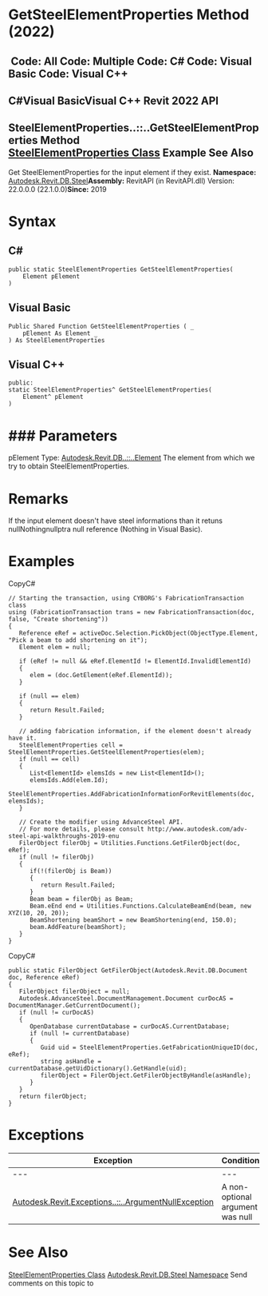 # GetSteelElementProperties Method (2022)

﻿
 Code: All Code: Multiple Code: C# Code: Visual Basic Code: Visual C++   
---  
C#Visual BasicVisual C++
Revit 2022 API  
---  
SteelElementProperties..::..GetSteelElementProperties Method   
[SteelElementProperties Class](911b649a-d108-14a2-dc09-8e97d489c17d.md "SteelElementProperties Class") Example See Also  
---  
Get SteelElementProperties for the input element if they exist. 
**Namespace:** [Autodesk.Revit.DB.Steel](9b98b590-ace1-9487-a688-8942d90305f1.md "Autodesk.Revit.DB.Steel Namespace")**Assembly:** RevitAPI (in RevitAPI.dll) Version: 22.0.0.0 (22.1.0.0)**Since:** 2019 
# Syntax
C#  
---  
```text
public static SteelElementProperties GetSteelElementProperties(
	Element pElement
)
```
  
Visual Basic  
---  
```text
Public Shared Function GetSteelElementProperties ( _
	pElement As Element _
) As SteelElementProperties
```
  
Visual C++  
---  
```text
public:
static SteelElementProperties^ GetSteelElementProperties(
	Element^ pElement
)
```
  
# ### Parameters
pElement
    Type: [Autodesk.Revit.DB..::..Element](eb16114f-69ea-f4de-0d0d-f7388b105a16.md "Element Class") The element from which we try to obtain SteelElementProperties. 
# Remarks
If the input element doesn't have steel informations than it retuns nullNothingnullptra null reference (Nothing in Visual Basic). 
# Examples
CopyC#
```text
// Starting the transaction, using CYBORG's FabricationTransaction class
using (FabricationTransaction trans = new FabricationTransaction(doc, false, "Create shortening"))
{
   Reference eRef = activeDoc.Selection.PickObject(ObjectType.Element, "Pick a beam to add shortening on it");
   Element elem = null;

   if (eRef != null && eRef.ElementId != ElementId.InvalidElementId)
   {
      elem = (doc.GetElement(eRef.ElementId));
   }

   if (null == elem)
   {
      return Result.Failed;
   }

   // adding fabrication information, if the element doesn't already have it.
   SteelElementProperties cell = SteelElementProperties.GetSteelElementProperties(elem);
   if (null == cell)
   {
      List<ElementId> elemsIds = new List<ElementId>();
      elemsIds.Add(elem.Id);
      SteelElementProperties.AddFabricationInformationForRevitElements(doc, elemsIds);
   }

   // Create the modifier using AdvanceSteel API.
   // For more details, please consult http://www.autodesk.com/adv-steel-api-walkthroughs-2019-enu
   FilerObject filerObj = Utilities.Functions.GetFilerObject(doc, eRef);
   if (null != filerObj)
   {
      if(!(filerObj is Beam))
      {
         return Result.Failed;
      }
      Beam beam = filerObj as Beam;
      Beam.eEnd end = Utilities.Functions.CalculateBeamEnd(beam, new XYZ(10, 20, 20));
      BeamShortening beamShort = new BeamShortening(end, 150.0);
      beam.AddFeature(beamShort);
   }
}
```

CopyC#
```text
public static FilerObject GetFilerObject(Autodesk.Revit.DB.Document doc, Reference eRef)
{
   FilerObject filerObject = null;
   Autodesk.AdvanceSteel.DocumentManagement.Document curDocAS = DocumentManager.GetCurrentDocument();
   if (null != curDocAS)
   {
      OpenDatabase currentDatabase = curDocAS.CurrentDatabase;
      if (null != currentDatabase)
      {
         Guid uid = SteelElementProperties.GetFabricationUniqueID(doc, eRef);
         string asHandle = currentDatabase.getUidDictionary().GetHandle(uid);
         filerObject = FilerObject.GetFilerObjectByHandle(asHandle);
      }
   }
   return filerObject;
}
```

# Exceptions
| Exception | Condition |
| --- | --- |
| --- | --- |
| [Autodesk.Revit.Exceptions..::..ArgumentNullException](631e1424-60f4-929b-4e52-dda9dcd26316.md "ArgumentNullException Class") | A non-optional argument was null |

# See Also
[SteelElementProperties Class](911b649a-d108-14a2-dc09-8e97d489c17d.md "SteelElementProperties Class")
[Autodesk.Revit.DB.Steel Namespace](9b98b590-ace1-9487-a688-8942d90305f1.md "Autodesk.Revit.DB.Steel Namespace")
Send comments on this topic to 
